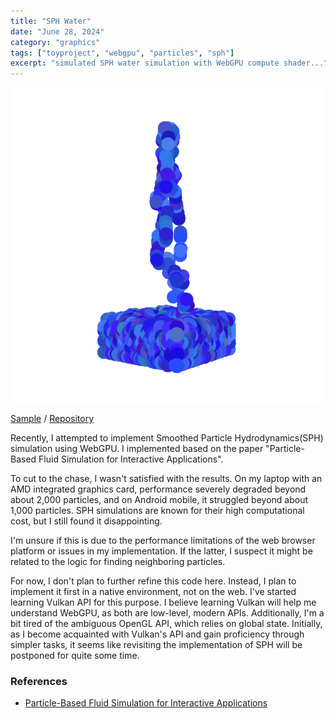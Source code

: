 ```yaml
---
title: "SPH Water"
date: "June 28, 2024"
category: "graphics"
tags: ["toyproject", "webgpu", "particles", "sph"]
excerpt: "simulated SPH water simulation with WebGPU compute shader..."
---
```


<img src="/img/sph-water.jpg" class="post-pic">

[Sample](https://waynechoidev.github.io/sph-water/) / [Repository](https://github.com/waynechoidev/sph-water)

Recently, I attempted to implement Smoothed Particle Hydrodynamics(SPH) simulation using WebGPU. I implemented based on the paper "Particle-Based Fluid Simulation for Interactive Applications".

To cut to the chase, I wasn't satisfied with the results. On my laptop with an AMD integrated graphics card, performance severely degraded beyond about 2,000 particles, and on Android mobile, it struggled beyond about 1,000 particles. SPH simulations are known for their high computational cost, but I still found it disappointing.

I'm unsure if this is due to the performance limitations of the web browser platform or issues in my implementation. If the latter, I suspect it might be related to the logic for finding neighboring particles.

For now, I don't plan to further refine this code here. Instead, I plan to implement it first in a native environment, not on the web. I've started learning Vulkan API for this purpose. I believe learning Vulkan will help me understand WebGPU, as both are low-level, modern APIs. Additionally, I'm a bit tired of the ambiguous OpenGL API, which relies on global state. Initially, as I become acquainted with Vulkan's API and gain proficiency through simpler tasks, it seems like revisiting the implementation of SPH will be postponed for quite some time.

### References

- [Particle-Based Fluid Simulation for Interactive Applications](https://matthias-research.github.io/pages/publications/sca03.pdf)
